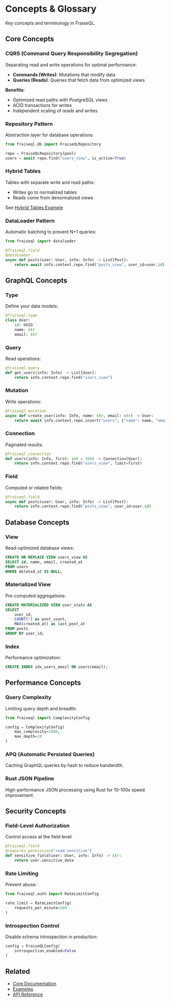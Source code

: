 # Concepts & Glossary

Key concepts and terminology in FraiseQL.

## Core Concepts

### CQRS (Command Query Responsibility Segregation)

Separating read and write operations for optimal performance:

- **Commands (Writes)**: Mutations that modify data
- **Queries (Reads)**: Queries that fetch data from optimized views

**Benefits**:
- Optimized read paths with PostgreSQL views
- ACID transactions for writes
- Independent scaling of reads and writes

### Repository Pattern

Abstraction layer for database operations:

```python
from fraiseql.db import FraiseQLRepository

repo = FraiseQLRepository(pool)
users = await repo.find("users_view", is_active=True)
```

### Hybrid Tables

Tables with separate write and read paths:
- Writes go to normalized tables
- Reads come from denormalized views

See [Hybrid Tables Example](../../examples/hybrid_tables.py)

### DataLoader Pattern

Automatic batching to prevent N+1 queries:

```python
from fraiseql import dataloader

@fraiseql.field
@dataloader
async def posts(user: User, info: Info) -> List[Post]:
    return await info.context.repo.find("posts_view", user_id=user.id)
```

## GraphQL Concepts

### Type

Define your data models:

```python
@fraiseql.type
class User:
    id: UUID
    name: str
    email: str
```

### Query

Read operations:

```python
@fraiseql.query
def get_users(info: Info) -> List[User]:
    return info.context.repo.find("users_view")
```

### Mutation

Write operations:

```python
@fraiseql.mutation
async def create_user(info: Info, name: str, email: str) -> User:
    return await info.context.repo.insert("users", {"name": name, "email": email})
```

### Connection

Paginated results:

```python
@fraiseql.connection
def users(info: Info, first: int = 100) -> Connection[User]:
    return info.context.repo.find("users_view", limit=first)
```

### Field

Computed or related fields:

```python
@fraiseql.field
async def posts(user: User, info: Info) -> List[Post]:
    return info.context.repo.find("posts_view", user_id=user.id)
```

## Database Concepts

### View

Read-optimized database views:

```sql
CREATE OR REPLACE VIEW users_view AS
SELECT id, name, email, created_at
FROM users
WHERE deleted_at IS NULL;
```

### Materialized View

Pre-computed aggregations:

```sql
CREATE MATERIALIZED VIEW user_stats AS
SELECT
    user_id,
    COUNT(*) as post_count,
    MAX(created_at) as last_post_at
FROM posts
GROUP BY user_id;
```

### Index

Performance optimization:

```sql
CREATE INDEX idx_users_email ON users(email);
```

## Performance Concepts

### Query Complexity

Limiting query depth and breadth:

```python
from fraiseql import ComplexityConfig

config = ComplexityConfig(
    max_complexity=1000,
    max_depth=10
)
```

### APQ (Automatic Persisted Queries)

Caching GraphQL queries by hash to reduce bandwidth.

### Rust JSON Pipeline

High-performance JSON processing using Rust for 10-100x speed improvement.

## Security Concepts

### Field-Level Authorization

Control access at the field level:

```python
@fraiseql.field
@requires_permission("read:sensitive")
def sensitive_field(user: User, info: Info) -> str:
    return user.sensitive_data
```

### Rate Limiting

Prevent abuse:

```python
from fraiseql.auth import RateLimitConfig

rate_limit = RateLimitConfig(
    requests_per_minute=100
)
```

### Introspection Control

Disable schema introspection in production:

```python
config = FraiseQLConfig(
    introspection_enabled=False
)
```

## Related

- [Core Documentation](README.md)
- [Examples](../../examples/)
- [API Reference](../api-reference/)
